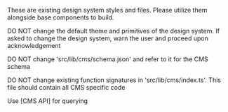 These are existing design system styles and files. Please utilize them alongside base components to build.

DO NOT change the default theme and primitives of the design system. If asked to change the design system, warn the user and proceed upon acknowledgement

DO NOT change 'src/lib/cms/schema.json' and refer to it for the CMS schema

DO NOT change existing function signatures in 'src/lib/cms/index.ts'. This file should contain all CMS specific code

Use [CMS API] for querying
